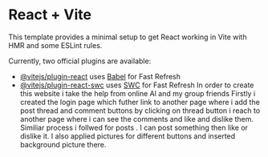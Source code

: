# React + Vite

This template provides a minimal setup to get React working in Vite with HMR and some ESLint rules.

Currently, two official plugins are available:

- [@vitejs/plugin-react](https://github.com/vitejs/vite-plugin-react/blob/main/packages/plugin-react/README.md) uses [Babel](https://babeljs.io/) for Fast Refresh
- [@vitejs/plugin-react-swc](https://github.com/vitejs/vite-plugin-react-swc) uses [SWC](https://swc.rs/) for Fast Refresh
In order to create this website i take the help from online Al and my group friends
Firstly i created the login page which futher link to another page where i add the post thread and comment buttons by clicking on thread button i reach to another page where i can see the comments and like and dislike them. Similiar process i follwed for posts . I can post something then like or dislike it.
I also applied pictures for different buttons and inserted background picture there.